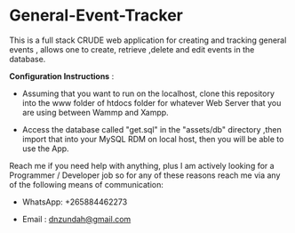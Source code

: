 # General-Event-Tracker
This is a full stack CRUDE web application for creating and tracking general events , allows one to create, retrieve ,delete and edit events in the database.

**Configuration Instructions** :

- Assuming that you want to run on the localhost, clone this repository into the www folder of htdocs folder for whatever Web Server that you are using between Wammp  and Xampp.

- Access the database called "get.sql" in the "assets/db" directory ,then import that into your MySQL RDM on local host, then you will be able to use the App.


Reach me if you need help with anything, plus I am actively looking for a Programmer / Developer job so for any of these reasons reach me via any of the following means of communication:

- WhatsApp: +265884462273

- Email    : dnzundah@gmail.com
